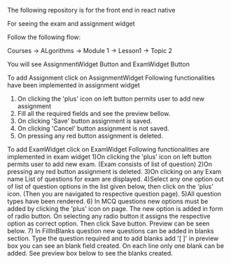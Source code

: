 The following repository is for the front end in react native

For seeing the exam and assignment widget

Follow the following flow:

Courses -> ALgorithms -> Module 1 -> Lesson1 -> Topic 2 

You will see AssignmentWidget Button and ExamWidget Button

To add Assignment click on AssignmentWidget
Following functionalities have been implemented in assignment widget 
1) On clicking the 'plus' icon on left button permits user to add new assignment
2) Fill all the required fields and see the preview bellow.
3) On clicking 'Save' button assignment is saved.
4) On clicking 'Cancel' button assignment is not saved.
5) On pressing any red button assignment is deleted.

To add ExamWidget click on ExamWidget
Following functionalities are implemented in exam widget
1)On clicking the 'plus' icon on left button permits user to add new exam.
(Exam consists of list of question)
2)On pressing any red button assignment is deleted.
3)On clicking on any Exam name List of questions for exam are displayed.
4)Select any one option out of list of question options in the list given below, then click on the 'plus' icon.
(Then you are navigated to respective question page).
5)All question types have been rendered.
6) In MCQ questions new options must be added by clicking the 'plus' icon on page. The new option is added in form of radio button.
   On selecting any radio button it assigns the respective option as correct option. Then click Save button. Preview can be seen below.
7) In FillInBlanks question new questions can be added in blanks section. 
   Type the question required and to add blanks add '[ ]' in preview box you can see an blank field created. On each line only one blank can be added.
   See preview box below to see the blanks created.   
 
